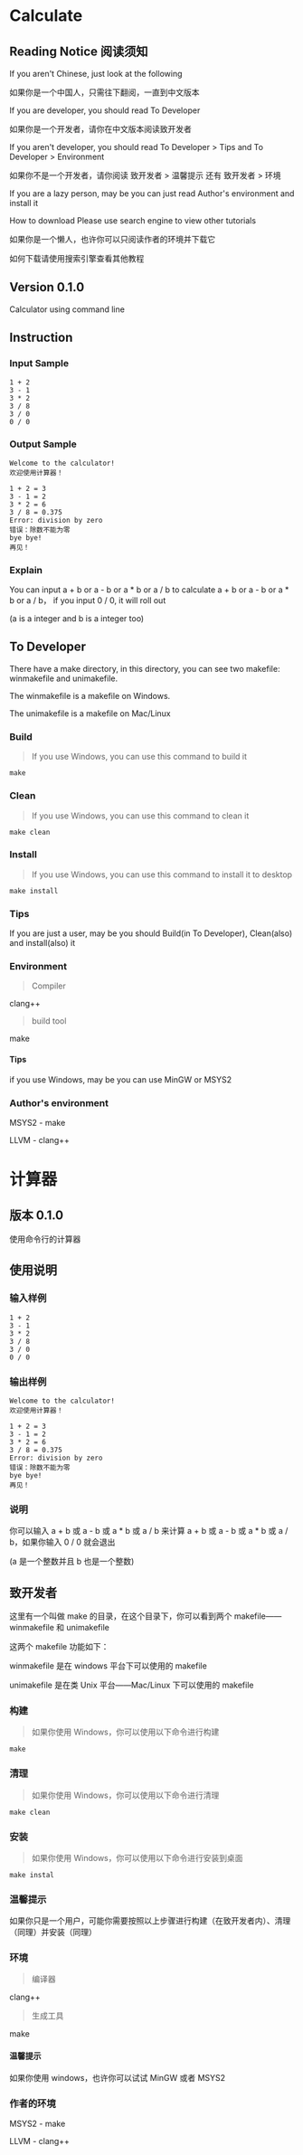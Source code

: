 # Calculate

## Reading Notice 阅读须知

If you aren't Chinese, just look at the following

如果你是一个中国人，只需往下翻阅，一直到中文版本

If you are developer, you should read To Developer

如果你是一个开发者，请你在中文版本阅读致开发者

If you aren't developer, you should read To Developer > Tips and To Developer > Environment

如果你不是一个开发者，请你阅读 致开发者 > 温馨提示 还有 致开发者 > 环境

If you are a lazy person, may be you can just read Author's environment and install it

How to download Please use search engine to view other tutorials

如果你是一个懒人，也许你可以只阅读作者的环境并下载它

如何下载请使用搜索引擎查看其他教程

## Version 0.1.0

Calculator using command line

## Instruction

### Input Sample

```
1 + 2
3 - 1
3 * 2
3 / 8
3 / 0
0 / 0
```

### Output Sample

```
Welcome to the calculator!
欢迎使用计算器！

1 + 2 = 3
3 - 1 = 2
3 * 2 = 6
3 / 8 = 0.375
Error: division by zero
错误：除数不能为零
bye bye!
再见！
```

### Explain

You can input a + b or a - b or a \* b or a / b to calculate a + b or a - b or a \* b or a / b， if you input 0 / 0, it will roll out

(a is a integer and b is a integer too)

## To Developer

There have a make directory, in this directory, you can see two makefile: winmakefile and unimakefile.

The winmakefile is a makefile on Windows.

The unimakefile is a makefile on Mac/Linux

### Build

> If you use Windows, you can use this command to build it

```shell
make
```

### Clean

> If you use Windows, you can use this command to clean it

```shell
make clean
```

### Install

> If you use Windows, you can use this command to install it to desktop

```shell
make install
```

### Tips

If you are just a user, may be you should Build(in To Developer), Clean(also) and install(also) it

### Environment

> Compiler

clang++

> build tool

make

#### Tips

if you use Windows, may be you can use MinGW or MSYS2

### Author's environment

MSYS2 - make

LLVM - clang++

# 计算器

## 版本 0.1.0

使用命令行的计算器

## 使用说明

### 输入样例

```
1 + 2
3 - 1
3 * 2
3 / 8
3 / 0
0 / 0
```

### 输出样例

```
Welcome to the calculator!
欢迎使用计算器！

1 + 2 = 3
3 - 1 = 2
3 * 2 = 6
3 / 8 = 0.375
Error: division by zero
错误：除数不能为零
bye bye!
再见！

```

### 说明

你可以输入 a + b 或 a - b 或 a \* b 或 a / b 来计算 a + b 或 a - b 或 a \* b 或 a / b，如果你输入 0 / 0 就会退出

(a 是一个整数并且 b 也是一个整数)

## 致开发者

这里有一个叫做 make 的目录，在这个目录下，你可以看到两个 makefile——winmakefile 和 unimakefile

这两个 makefile 功能如下：

winmakefile 是在 windows 平台下可以使用的 makefile

unimakefile 是在类 Unix 平台——Mac/Linux 下可以使用的 makefile

### 构建

> 如果你使用 Windows，你可以使用以下命令进行构建

```shell
make
```

### 清理

> 如果你使用 Windows，你可以使用以下命令进行清理

```shell
make clean
```

### 安装

> 如果你使用 Windows，你可以使用以下命令进行安装到桌面

```shell
make instal
```

### 温馨提示

如果你只是一个用户，可能你需要按照以上步骤进行构建（在致开发者内）、清理（同理）并安装（同理）

### 环境

> 编译器

clang++

> 生成工具

make

#### 温馨提示

如果你使用 windows，也许你可以试试 MinGW 或者 MSYS2

### 作者的环境

MSYS2 - make

LLVM - clang++
